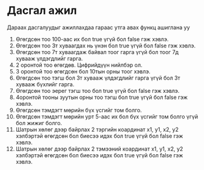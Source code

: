 # Дасгал ажил
Дараах дасгалуудыг ажиллахдаа гараас утга авах функц ашиглана уу

1. Өгөгдсөн тоо 100-аас их бол true үгүй бол false гэж хэвлэ.
2. Өгөгдсөн тоо 3т хуваагдах нь үнэн бол true үгүй бол false гэж хэвлэ.
3. Өгөгдсөн тоо 7т хуваагдаж байвал тоог гарга үгүй бол тоог 7д хувааж үлдэгдлийг гарга.
4. 2 оронтой тоо өгөгдөв. Цифрийдүүн нийлбэр ол.
5. 3 оронтой тоо өгөгдсөн бол 10тын орны тоог хэвлэ.
6. Өгөгдсөн тоо тэгш бол 3т хувааж үлдэгдлийг гарга үгүй бол 3т хувааж бүхлийг гарга.
7. Өгөгдсөн тоо эерег тэгш тоо бол true үгүй бол false гэж хэвлэ.
8. 4оронтой тооны зуутын орны тоо тэгш бол true үгүй бол false гэж хэвлэ.
9. Өгөгдсөн тэмдэгт мөрийн бүх үсгийг том болго.
10. Өгөгдсөн тэмдэгт мөрийн урт 5-аас их бол бүх үсгийг том болго үгүй бол жижиг болго.
11. Шатрын хөлөг дээр байрлах 2 тэргийн коардинат x1, y1, x2, y2 хэлбэртэй өгөгдсөн бол биесээ идэх бол true үгүй бол false гэж хэвлэ.
12. Шатрын хөлөг дээр байрлах 2 тэмээний коардинат x1, y1, x2, y2 хэлбэртэй өгөгдсөн бол биесээ идэх бол true үгүй бол false гэж хэвлэ.
